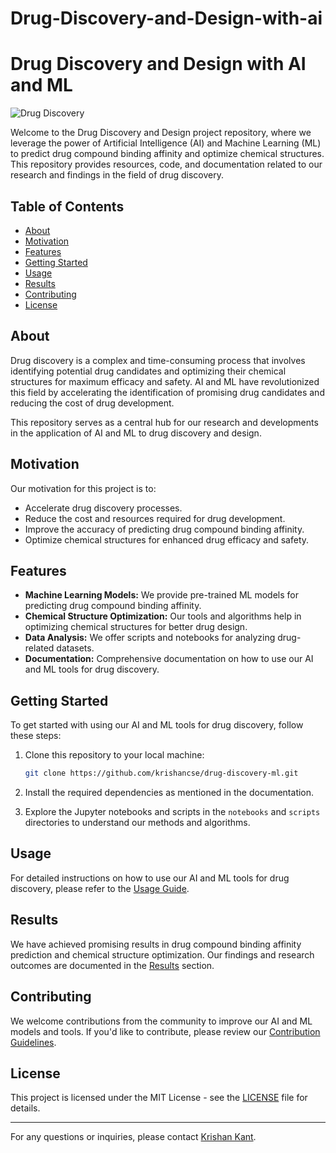 # Drug-Discovery-and-Design-with-ai




# Drug Discovery and Design with AI and ML

![Drug Discovery](drug_discovery_image.jpg)

Welcome to the Drug Discovery and Design project repository, where we leverage the power of Artificial Intelligence (AI) and Machine Learning (ML) to predict drug compound binding affinity and optimize chemical structures. This repository provides resources, code, and documentation related to our research and findings in the field of drug discovery.

## Table of Contents
- [About](#about)
- [Motivation](#motivation)
- [Features](#features)
- [Getting Started](#getting-started)
- [Usage](#usage)
- [Results](#results)
- [Contributing](#contributing)
- [License](#license)

## About

Drug discovery is a complex and time-consuming process that involves identifying potential drug candidates and optimizing their chemical structures for maximum efficacy and safety. AI and ML have revolutionized this field by accelerating the identification of promising drug candidates and reducing the cost of drug development.

This repository serves as a central hub for our research and developments in the application of AI and ML to drug discovery and design.

## Motivation

Our motivation for this project is to:

- Accelerate drug discovery processes.
- Reduce the cost and resources required for drug development.
- Improve the accuracy of predicting drug compound binding affinity.
- Optimize chemical structures for enhanced drug efficacy and safety.

## Features

- **Machine Learning Models:** We provide pre-trained ML models for predicting drug compound binding affinity.
- **Chemical Structure Optimization:** Our tools and algorithms help in optimizing chemical structures for better drug design.
- **Data Analysis:** We offer scripts and notebooks for analyzing drug-related datasets.
- **Documentation:** Comprehensive documentation on how to use our AI and ML tools for drug discovery.

## Getting Started

To get started with using our AI and ML tools for drug discovery, follow these steps:

1. Clone this repository to your local machine:
   ```sh
   git clone https://github.com/krishancse/drug-discovery-ml.git
   ```

2. Install the required dependencies as mentioned in the documentation.
   
3. Explore the Jupyter notebooks and scripts in the `notebooks` and `scripts` directories to understand our methods and algorithms.

## Usage

For detailed instructions on how to use our AI and ML tools for drug discovery, please refer to the [Usage Guide](docs/usage.md).

## Results

We have achieved promising results in drug compound binding affinity prediction and chemical structure optimization. Our findings and research outcomes are documented in the [Results](docs/results.md) section.

## Contributing

We welcome contributions from the community to improve our AI and ML models and tools. If you'd like to contribute, please review our [Contribution Guidelines](CONTRIBUTING.md).

## License

This project is licensed under the MIT License - see the [LICENSE](LICENSE) file for details.

---

For any questions or inquiries, please contact [Krishan Kant](mailto:kantkrishan0205@gmail.com).
```

